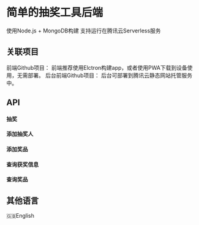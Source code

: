 # 简单的抽奖工具后端

使用Node.js + MongoDB构建
支持运行在腾讯云Serverless服务
## 关联项目
前端Github项目：
前端推荐使用Elctron构建app，或者使用PWA下载到设备使用，无需部署。
后台前端Github项目：
后台可部署到腾讯云静态网站托管服务中。

## API
#### 抽奖  

#### 添加抽奖人  

#### 添加奖品  

#### 查询获奖信息  

#### 查询奖品  

## 其他语言
🇬🇧English
